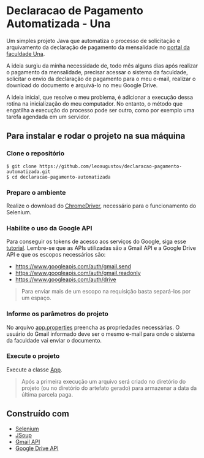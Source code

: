 # Declaracao de Pagamento Automatizada - Una
Um simples projeto Java que automatiza o processo de solicitação e arquivamento da declaração de pagamento da mensalidade no [portal da faculdade Una](https://aluno.una.br/SOL/aluno/index.php/index/seguranca/dev/instituicao/3/acesso).

A ideia surgiu da minha necessidade de, todo mês alguns dias após realizar o pagamento da mensalidade, precisar acessar o sistema da faculdade, solicitar o envio da declaração de pagamento para o meu e-mail, realizar o download do documento e arquivá-lo no meu Google Drive.

A ideia inicial, que resolve o meu problema, é adicionar a execução dessa rotina na inicialização do meu computador. No entanto, o método que engatilha a execução do processo pode ser outro, como por exemplo uma tarefa agendada em um servidor.

## Para instalar e rodar o projeto na sua máquina
### Clone o repositório
    $ git clone https://github.com/leoaugustov/declaracao-pagamento-automatizada.git
    $ cd declaracao-pagamento-automatizada

### Prepare o ambiente
Realize o download do [ChromeDriver](https://sites.google.com/a/chromium.org/chromedriver/downloads), necessário para o funcionamento do Selenium.

### Habilite o uso da Google API
Para conseguir os tokens de acesso aos serviços do Google, siga esse [tutorial](https://medium.com/@pablo127/google-api-authentication-with-oauth-2-on-the-example-of-gmail-a103c897fd98). Lembre-se que as APIs utilizadas são a Gmail API e a Google Drive API e que os escopos necessários são:
- https://www.googleapis.com/auth/gmail.send
- https://www.googleapis.com/auth/gmail.readonly
- https://www.googleapis.com/auth/drive

> Para enviar mais de um escopo na requisição basta separá-los por um espaço.

### Informe os parâmetros do projeto
No arquivo [app.properties](https://github.com/leoaugustov/declaracao-pagamento-automatizada/blob/master/src/main/resources/app.properties) preencha as propriedades necessárias. O usuário do Gmail informado deve ser o mesmo e-mail para onde o sistema da faculdade vai enviar o documento. 

### Execute o projeto
Execute a classe [App](https://github.com/leoaugustov/declaracao-pagamento-automatizada/blob/master/src/main/java/leoaugustov/declaracaopagamentoautomatizada/App.java).

> Após a primeira execução um arquivo será criado no diretório do projeto (ou no diretório do artefato gerado) para armazenar a data da última parcela paga.

## Construído com
- [Selenium](https://www.selenium.dev/documentation/en/)
- [JSoup](https://jsoup.org/)
- [Gmail API](https://developers.google.com/gmail/api)
- [Google Drive API](https://developers.google.com/drive)
